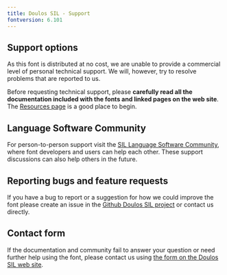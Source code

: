 ```yaml
---
title: Doulos SIL - Support
fontversion: 6.101
---
```


## Support options

As this font is distributed at no cost, we are unable to provide a commercial level of personal technical support. We will, however, try to resolve problems that are reported to us.

Before requesting technical support, please **carefully read all the documentation included with the fonts and linked pages on the web site**. The [Resources page](resources.md) is a good place to begin.

## Language Software Community

For person-to-person support visit the [SIL Language Software Community](https://community.software.sil.org/c/silfonts), where font developers and users can help each other. These support discussions can also help others in the future.

## Reporting bugs and feature requests

If you have a bug to report or a suggestion for how we could improve the font please create an issue in the [Github Doulos SIL project](https://github.com/silnrsi/font-doulos/issues) or contact us directly.

## Contact form

If the documentation and community fail to answer your question or need further help using the font, please contact us using [the form on the Doulos SIL web site](https://software.sil.org/doulos/about/contact/).

